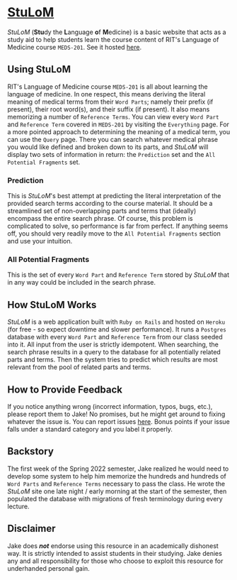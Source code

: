 # [StuLoM](https://stulom.herokuapp.com)
*StuLoM* (**Stu**dy the **L**anguage **o**f **M**edicine) is a basic website that acts as a study aid to help students learn the course content of RIT's Language of Medicine course `MEDS-201`. See it hosted [here](https://stulom.herokuapp.com).

## Using StuLoM
RIT's Language of Medicine course `MEDS-201` is all about learning the language of medicine. In one respect, this means deriving the literal meaning of medical terms from their `Word Parts`; namely their prefix (if present), their root word(s), and their suffix (if present). It also means memorizing a number of `Reference Terms`. You can view every `Word Part` and `Reference Term` covered in `MEDS-201` by visiting the `Everything` page. For a more pointed approach to determining the meaning of a medical term, you can use the `Query` page. There you can search whatever medical phrase you would like defined and broken down to its parts, and *StuLoM* will display two sets of information in return: the `Prediction` set and the `All Potential Fragments` set.

### Prediction
This is *StuLoM*'s best attempt at predicting the literal interpretation of the provided search terms according to the course material. It should be a streamlined set of non-overlapping parts and terms that (ideally) encompass the entire search phrase. Of course, this problem is complicated to solve, so performance is far from perfect. If anything seems off, you should very readily move to the `All Potential Fragments` section and use your intuition.

### All Potential Fragments
This is the set of every `Word Part` and `Reference Term` stored by *StuLoM* that in any way could be included in the search phrase.

## How StuLoM Works
*StuLoM* is a web application built with `Ruby on Rails` and hosted on `Heroku` (for free - so expect downtime and slower performance). It runs a `Postgres` database with every `Word Part` and `Reference Term` from our class seeded into it. All input from the user is strictly idempotent. When searching, the search phrase results in a query to the database for all potentially related parts and terms. Then the system tries to predict which results are most relevant from the pool of related parts and terms.

## How to Provide Feedback
If you notice anything wrong (incorrect information, typos, bugs, etc.), please report them to Jake! No promises, but he might get around to fixing whatever the issue is. You can report issues [here](https://github.com/jakeod99/study-lom/issues). Bonus points if your issue falls under a standard category and you label it properly.

## Backstory
The first week of the Spring 2022 semester, Jake realized he would need to develop some system to help him memorize the hundreds and hundreds of `Word Parts` and `Reference Terms` necessary to pass the class. He wrote the *StuLoM* site one late night / early morning at the start of the semester, then populated the database with migrations of fresh terminology during every lecture. 

## Disclaimer
Jake does ***not*** endorse using this resource in an academically dishonest way. It is strictly intended to assist students in their studying. Jake denies any and all responsibility for those who choose to exploit this resource for underhanded personal gain.